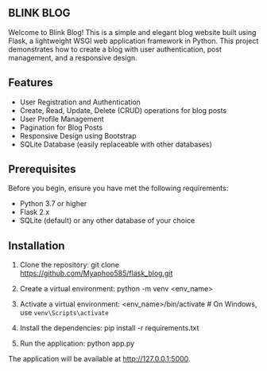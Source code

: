 ## BLINK BLOG
Welcome to Blink Blog! This is a simple and elegant blog website built using Flask, a lightweight WSGI web application framework in Python. This project demonstrates how to create a blog with user authentication, post management, and a responsive design.

## Features
- User Registration and Authentication
- Create, Read, Update, Delete (CRUD) operations for blog posts
- User Profile Management
- Pagination for Blog Posts
- Responsive Design using Bootstrap
- SQLite Database (easily replaceable with other databases)

## Prerequisites
Before you begin, ensure you have met the following requirements:

- Python 3.7 or higher
- Flask 2.x
- SQLite (default) or any other database of your choice

## Installation
1. Clone the repository:
    git clone https://github.com/Myaphoo585/flask_blog.git
    

2. Create a virtual environment:
    python -m venv <env_name>

3. Activate a virtual environment:
    <env_name>/bin/activate   # On Windows, use `venv\Scripts\activate`

3. Install the dependencies:
    pip install -r requirements.txt

4. Run the application:
    python app.py
 
The application will be available at http://127.0.0.1:5000.





